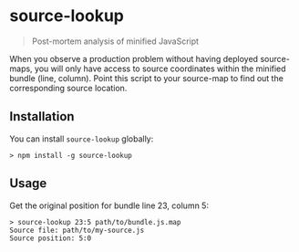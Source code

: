 # source-lookup

> Post-mortem analysis of minified JavaScript

When you observe a production problem without having deployed source-maps, you will only have access to source coordinates within the minified bundle (line, column).
Point this script to your source-map to find out the corresponding source location.


## Installation

You can install `source-lookup` globally:

```console
> npm install -g source-lookup
```


## Usage

Get the original position for bundle line 23, column 5:

```console
> source-lookup 23:5 path/to/bundle.js.map
Source file: path/to/my-source.js
Source position: 5:0
```
